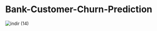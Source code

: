 # Bank-Customer-Churn-Prediction


![indir (14)](https://user-images.githubusercontent.com/97463861/210009697-a4fcd981-fb4b-4b24-8dfd-3f9921bec18e.png)

